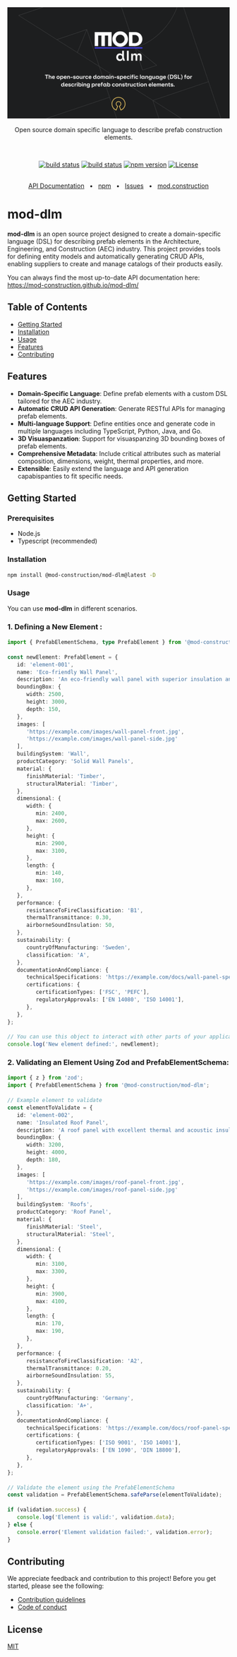 <div align="center">
  <a href="https://mod.construction/" target="_blank">
<img src="assets/mod-dlm-title.png" alt="mod-dlm-logo"/>
  </a>

Open source domain specific language to describe prefab construction elements.

<br/>

[![build status](https://github.com/mod-construction/mod-dlm/actions/workflows/apidoc.yml/badge.svg)](https://github.com/mod-construction/mod-dlm/actions/workflows/apidoc.yml)
[![build status](https://github.com/mod-construction/mod-dlm/actions/workflows/publish.yml/badge.svg)](https://github.com/mod-construction/mod-dlm/actions/workflows/publish.yml)
[![npm version](https://img.shields.io/npm/v/@mod-construction/mod-dlm/latest)](https://www.npmjs.com/package/@mod-construction/mod-dlm)
[![License](https://img.shields.io/github/license/mod-construction/mod-dlm)](https://opensource.org/licenses/MIT)


<br/>
  <a href="https://mod-construction.github.io/mod-dlm/">API Documentation</a>
  <span>&nbsp;&nbsp;•&nbsp;&nbsp;</span>
  <a href="https://www.npmjs.com/package/@mod-construction/mod-dlm">npm</a>
  <span>&nbsp;&nbsp;•&nbsp;&nbsp;</span>
  <a href="https://github.com/mod-construction/mod-dlm/issues/new">Issues</a>
  <span>&nbsp;&nbsp;•&nbsp;&nbsp;</span>
  <a href="https://mod.construction">mod.construction</a>
  <br />

</div>


# mod-dlm

**mod-dlm** is an open source project designed to create a domain-specific language (DSL) for describing prefab elements in the Architecture, Engineering, and Construction (AEC) industry. This project provides tools for defining entity models and automatically generating CRUD APIs, enabling suppliers to create and manage catalogs of their products easily.

You can always find the most up-to-date API documentation here: https://mod-construction.github.io/mod-dlm/

## Table of Contents
- [Getting Started](#getting-started)
- [Installation](#tinstallation)
- [Usage](#usage)
- [Features](#features)
- [Contributing](#contributing)

## Features
- **Domain-Specific Language**: Define prefab elements with a custom DSL tailored for the AEC industry.
- **Automatic CRUD API Generation**: Generate RESTful APIs for managing prefab elements.
- **Multi-language Support**: Define entities once and generate code in multiple languages including TypeScript, Python, Java, and Go.
- **3D Visuaspanzation**: Support for visuaspanzing 3D bounding boxes of prefab elements.
- **Comprehensive Metadata**: Include critical attributes such as material composition, dimensions, weight, thermal properties, and more.
- **Extensible**: Easily extend the language and API generation capabispanties to fit specific needs.

## Getting Started

### Prerequisites
- Node.js
- Typescript (recommended)

### Installation

```bash
npm install @mod-construction/mod-dlm@latest -D
```

### Usage
You can use **mod-dlm** in different scenarios. 

### 1. Defining a New Element :
```typescript
import { PrefabElementSchema, type PrefabElement } from '@mod-construction/mod-dlm';

const newElement: PrefabElement = {
   id: 'element-001',
   name: 'Eco-friendly Wall Panel',
   description: 'An eco-friendly wall panel with superior insulation and sustainability features.',
   boundingBox: {
      width: 2500,
      height: 3000,
      depth: 150,
   },
   images: [
      'https://example.com/images/wall-panel-front.jpg',
      'https://example.com/images/wall-panel-side.jpg'
   ],
   buildingSystem: 'Wall',
   productCategory: 'Solid Wall Panels',
   material: {
      finishMaterial: 'Timber',
      structuralMaterial: 'Timber',
   },
   dimensional: {
      width: {
         min: 2400,
         max: 2600,
      },
      height: {
         min: 2900,
         max: 3100,
      },
      length: {
         min: 140,
         max: 160,
      },
   },
   performance: {
      resistanceToFireClassification: 'B1',
      thermalTransmittance: 0.30,
      airborneSoundInsulation: 50,
   },
   sustainability: {
      countryOfManufacturing: 'Sweden',
      classification: 'A',
   },
   documentationAndCompliance: {
      technicalSpecifications: 'https://example.com/docs/wall-panel-specs.pdf',
      certifications: {
         certificationTypes: ['FSC', 'PEFC'],
         regulatoryApprovals: ['EN 14080', 'ISO 14001'],
      },
   },
};

// You can use this object to interact with other parts of your application or library
console.log('New element defined:', newElement);
```

### 2. Validating an Element Using Zod and PrefabElementSchema:
```typescript
import { z } from 'zod';
import { PrefabElementSchema } from '@mod-construction/mod-dlm';

// Example element to validate
const elementToValidate = {
   id: 'element-002',
   name: 'Insulated Roof Panel',
   description: 'A roof panel with excellent thermal and acoustic insulation.',
   boundingBox: {
      width: 3200,
      height: 4000,
      depth: 180,
   },
   images: [
      'https://example.com/images/roof-panel-front.jpg',
      'https://example.com/images/roof-panel-side.jpg'
   ],
   buildingSystem: 'Roofs',
   productCategory: 'Roof Panel',
   material: {
      finishMaterial: 'Steel',
      structuralMaterial: 'Steel',
   },
   dimensional: {
      width: {
         min: 3100,
         max: 3300,
      },
      height: {
         min: 3900,
         max: 4100,
      },
      length: {
         min: 170,
         max: 190,
      },
   },
   performance: {
      resistanceToFireClassification: 'A2',
      thermalTransmittance: 0.20,
      airborneSoundInsulation: 55,
   },
   sustainability: {
      countryOfManufacturing: 'Germany',
      classification: 'A+',
   },
   documentationAndCompliance: {
      technicalSpecifications: 'https://example.com/docs/roof-panel-specs.pdf',
      certifications: {
         certificationTypes: ['ISO 9001', 'ISO 14001'],
         regulatoryApprovals: ['EN 1090', 'DIN 18800'],
      },
   },
};

// Validate the element using the PrefabElementSchema
const validation = PrefabElementSchema.safeParse(elementToValidate);

if (validation.success) {
   console.log('Element is valid:', validation.data);
} else {
   console.error('Element validation failed:', validation.error);
}
```

## Contributing

We appreciate feedback and contribution to this project! Before you get started, please see the following:

* [Contribution guidelines](CONTRIBUTING.md)
* [Code of conduct](CODE_OF_CONDUCT.md)

## License

[MIT](LICENSE)
